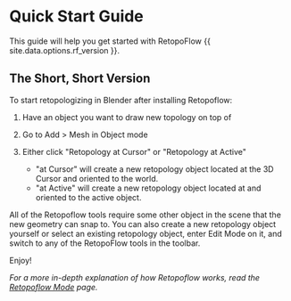 # Quick Start Guide

This guide will help you get started with RetopoFlow {{ site.data.options.rf_version }}.

## The Short, Short Version

To start retopologizing in Blender after installing Retopoflow:

1. Have an object you want to draw new topology on top of
2. Go to Add > Mesh in Object mode
3. Either click "Retopology at Cursor" or "Retopology at Active"

    - "at Cursor" will create a new retopology object located at the 3D Cursor and oriented to the world.
    - "at Active" will create a new retopology object located at and oriented to the active object.

All of the Retopoflow tools require some other object in the scene that the new geometry can snap to. You can also create a new retopology object yourself or select an existing retopology object, enter Edit Mode on it, and switch to any of the RetopoFlow tools in the toolbar.


Enjoy!

*For a more in-depth explanation of how Retopoflow works, read the [Retopoflow Mode](/v4/general.html) page.*